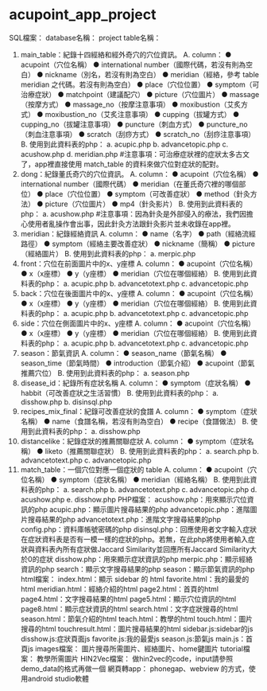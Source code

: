 # acupoint_app_project
SQL檔案：
database名稱：
project
table名稱：
1. main_table：紀錄十四經絡和經外奇穴的穴位資訊。
A. column：
● acupoint（穴位名稱）
● international number（國際代碼，若沒有則為空白）
● nickname（別名，若沒有則為空白）
● meridian（經絡，參考 table meridian 之代碼。若沒有則為空白）
● place（穴位位置）
● symptom（可治療症狀）
● matchpoint（建議配穴）
● picture（穴位圖片）
● massage（按摩方式）
● massage_no（按摩注意事項）
● moxibustion（艾炙方式）
● moxibustion_no（艾炙注意事項）
● cupping（拔罐方式）
● cupping_no（拔罐注意事項）
● puncture（刺血方式）
● puncture_no（刺血注意事項）
● scratch（刮痧方式）
● scratch_no（刮痧注意事項）
B. 使用到此資料表的php：
a. acupic.php
b. advancetopic.php
c. acushow.php
d. meridian.php
#注意事項：可治療症狀裡的症狀太多古文了，app裡直接使用 match_table 的資料來做穴位對症狀的配對。
2. dong：紀錄董氏奇穴的穴位資訊。
A. column：
● acupoint（穴位名稱）
● international number（國際代碼）
● meridian（在董氏奇穴裡的哪個部位）
● place（穴位位置）
● symptom（可改善症狀）
● method（針灸方法）
● picture（穴位圖片）
● mp4（針灸影片）
B. 使用到此資料表的php：
a. acushow.php
#注意事項：因為針灸是外部侵入的療法，我們因擔心使用者亂操作會出事，因此針灸方法跟針灸影片並未收錄在app裡。
3. meridian：紀錄經絡資訊
A. column：
● name（名字）
● path（經絡流經路徑）
● symptom（經絡主要改善症狀）
● nickname（簡稱）
● picture（經絡圖片）
B. 使用到此資料表的php：
a. merpic.php
4. front：穴位在前面圖片中的x、y座標
A. column：
● acupoint（穴位名稱）
● x（x座標）
● y（y座標）
● meridian（穴位在哪個經絡）
B. 使用到此資料表的php：
a. acupic.php
b. advancetotext.php
c. advancetopic.php
5. back：穴位在後面圖片中的x、y座標
A. column：
● acupoint（穴位名稱）
● x（x座標）
● y（y座標）
● meridian（穴位在哪個經絡）
B. 使用到此資料表的php：
a. acupic.php
b. advancetotext.php
c. advancetopic.php
6. side：穴位在側面圖片中的x、y座標
A. column：
● acupoint（穴位名稱）
● x（x座標）
● y（y座標）
● meridian（穴位在哪個經絡）
B. 使用到此資料表的php：
a. acupic.php
b. advancetotext.php
c. advancetopic.php
7. season：節氣資訊
A. column：
● season_name（節氣名稱）
● season_time（節氣時間）
● introduction（節氣介紹）
● acupoint（節氣推薦穴位）
B. 使用到此資料表的php：
a. season.php
8. disease_id：紀錄所有症狀名稱
A. column：
● symptom（症狀名稱）
● habbit（可改善症狀之生活習慣）
B. 使用到此資料表的php：
a. disshow.php
b. disinsql.php
9. recipes_mix_final：紀錄可改善症狀的食譜
A. column：
● symptom（症狀名稱）
● name（食譜名稱，若沒有則為空白）
● recipe（食譜做法）
B. 使用到此資料表的php：
a. disshow.php
10. distancelike：紀錄症狀的推薦關聯症狀
A. column：
● symptom（症狀名稱）
● liketo（推薦關聯症狀）
B. 使用到此資料表的php：
a. search.php
b. advancetotext.php
c. advancetopic.php
11. match_table：一個穴位對應一個症狀的 table
A. column：
● acupoint（穴位名稱）
● symptom（症狀名稱）
● meridian（經絡名稱）
B. 使用到此資料表的php：
a. search.php
b. advancetotext.php
c. advancetopic.php
d. acushow.php
e. disshow.php
PHP檔案：
acushow.php：用來顯示穴位資訊的php
acupic.php：顯示圖片搜尋結果的php
advancetopic.php：進階圖片搜尋結果的php
advancetotext.php：進階文字搜尋結果的php
config.php：資料庫帳號密碼的php
disinsql.php：回應使用者文字輸入症狀在症狀資料表是否有一模一樣的症狀的php。若無，在此php將使用者輸入症狀與資料表內所有症狀做Jaccard Similarity並回應所有Jaccard Similarity大於0的症狀
disshow.php：用來顯示症狀資訊的php
merpic.php：顯示經絡資訊的php
search：顯示文字搜尋結果的php
season：顯示節氣資訊的php
html檔案：
index.html：顯示 sidebar 的 html
favorite.html：我的最愛的html
meridian.html：經絡介紹的html
page2.html：首頁的html
page4.html：文字搜尋結果的html
page5.html：顯示穴位資訊的html
page8.html：顯示症狀資訊的html
search.html：文字症狀搜尋的html
season.html：節氣介紹的html
teach.html：教學的html
touch.html：圖片搜尋的html
touchresult.html：圖片搜尋結果的html
sidebar.js:sidebar的js
disshow.js:症狀頁面js
favorite.js:我的最愛js
season.js:節氣js
main.js：首頁js
images檔案：
圖片搜尋所需圖片、經絡圖片、home鍵圖片
tutorial檔案：
教學所需圖片
HIN2Vec檔案：
做hin2vec的code，input請參照demo_data的格式再做一個
網頁轉app：
phonegap、webview 的方式，使用android studio軟體
